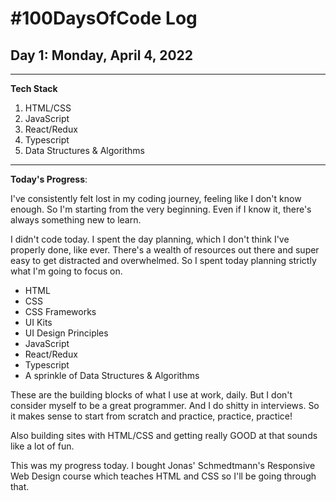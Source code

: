 # #100DaysOfCode Log

## Day 1: Monday, April 4, 2022

<hr>

**Tech Stack**

1. HTML/CSS
2. JavaScript
3. React/Redux
4. Typescript
5. Data Structures & Algorithms
<hr>

**Today's Progress**:

I've consistently felt lost in my coding journey, feeling like I don't know enough. So I'm starting from the very beginning. Even if I know it, there's always something new to learn.

I didn't code today. I spent the day planning, which I don't think I've properly done, like ever. There's a wealth of resources out there and super easy to get distracted and overwhelmed. So I spent today planning strictly what I'm going to focus on.

- HTML
- CSS
- CSS Frameworks
- UI Kits
- UI Design Principles
- JavaScript
- React/Redux
- Typescript
- A sprinkle of Data Structures & Algorithms

These are the building blocks of what I use at work, daily. But I don't consider myself to be a great programmer. And I do shitty in interviews. So it makes sense to start from scratch and practice, practice, practice!

Also building sites with HTML/CSS and getting really GOOD at that sounds like a lot of fun.

This was my progress today. I bought Jonas' Schmedtmann's Responsive Web Design course which teaches HTML and CSS so I'll be going through that.
